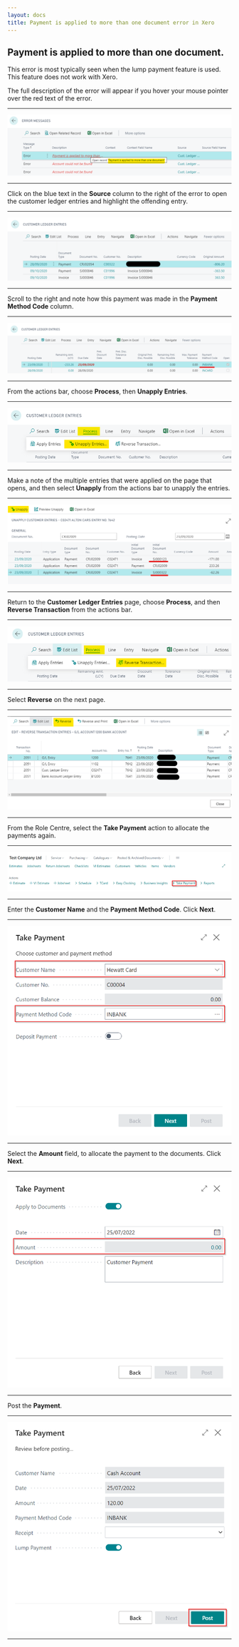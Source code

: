 ```yaml
---
layout: docs
title: Payment is applied to more than one document error in Xero
---
```


## Payment is applied to more than one document.  

This error is most typically seen when the lump payment feature is used. This feature does not work with Xero.

The full description of the error will appear if you hover your mouse pointer over the red text of the error.

---

![](media/xero-payment-is-applied-to-more-than-one-document.png)

---

Click on the blue text in the **Source** column to the right of the error to open the customer ledger entries and highlight the offending entry.

---

![](media/xero-cust-ledger-entries1.png)

---

Scroll to the right and note how this payment was made in the **Payment Method Code** column.

---

![](media/xero-cust-ledger-entries2.png)

---

From the actions bar, choose **Process**, then **Unapply Entries**.

---

![](media/garagehive-process-unapply-entries.png)

---

Make a note of the multiple entries that were applied on the page that opens, and then select **Unapply** from the actions bar to unapply the entries.

---

![](media/xero-unapply-cust-ledger-entries.png)

---

Return to the **Customer Ledger Entries** page, choose **Process**, and then **Reverse Transaction** from the actions bar.

---

![](media/garagehive-cust-ledger-entries-reverse-trx.png)

---

Select **Reverse** on the next page. 

---

![](media/garagehive-cust-ledger-entries-reverse-trx2.png)

---

From the Role Centre, select the **Take Payment** action to allocate the payments again.

---

![](media/garagehive-take-payment-role-centre.png)

---

Enter the **Customer Name** and the **Payment Method Code**. Click **Next**. 

---

![](media/garagehive-take-payment-role-centre2.png)

---

Select the **Amount** field, to allocate the payment to the documents. Click **Next**.

---

![](media/garagehive-take-payment-role-centre3.png)

---

Post the **Payment**.

---

![](media/garagehive-take-payment-role-centre4.png)

---